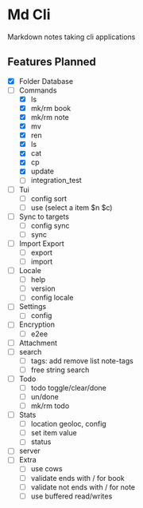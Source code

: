 # Md Cli

Markdown notes taking cli applications

## Features Planned

- [x] Folder Database
- [ ] Commands
  - [x] ls
  - [x] mk/rm book
  - [x] mk/rm note
  - [x] mv
  - [x] ren
  - [x] ls
  - [x] cat
  - [x] cp
  - [x] update
  - [ ] integration_test
- [ ] Tui
  - [ ] config sort
  - [ ] use (select a item $n $c)
- [ ] Sync to targets
  - [ ] config sync
  - [ ] sync
- [ ] Import Export
  - [ ] export
  - [ ] import
- [ ] Locale
  - [ ] help
  - [ ] version
  - [ ] config locale
- [ ] Settings
  - [ ] config
- [ ] Encryption
  - [ ] e2ee
- [ ] Attachment
- [ ] search
  - [ ] tags: add remove list note-tags
  - [ ] free string search
- [ ] Todo
  - [ ] todo toggle/clear/done
  - [ ] un/done
  - [ ] mk/rm todo
- [ ] Stats
  - [ ] location geoloc, config
  - [ ] set item value
  - [ ] status
- [ ] server
- [ ] Extra
  - [ ] use cows
  - [ ] validate ends with / for book
  - [ ] validate not ends with / for note
  - [ ] use buffered read/writes
